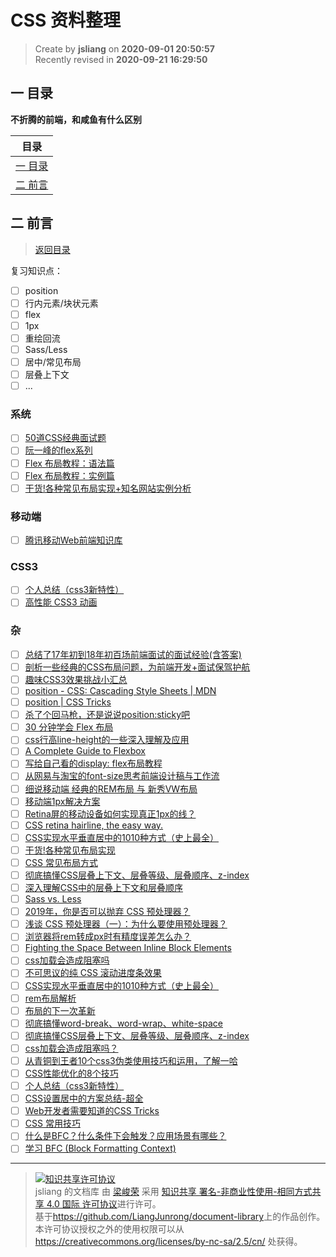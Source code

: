 CSS 资料整理
===

> Create by **jsliang** on **2020-09-01 20:50:57**  
> Recently revised in **2020-09-21 16:29:50**

## <a name="chapter-one" id="chapter-one"></a>一 目录

**不折腾的前端，和咸鱼有什么区别**

| 目录 |
| --- |
| [一 目录](#chapter-one) |
| <a name="catalog-chapter-two" id="catalog-chapter-two"></a>[二 前言](#chapter-two) |

## <a name="chapter-two" id="chapter-two"></a>二 前言

> [返回目录](#chapter-one)

复习知识点：

* [ ] position
* [ ] 行内元素/块状元素
* [ ] flex
* [ ] 1px
* [ ] 重绘回流
* [ ] Sass/Less
* [ ] 居中/常见布局
* [ ] 层叠上下文
* [ ] ...

### 系统

* [ ] [50道CSS经典面试题](https://segmentfault.com/a/1190000013325778)
* [ ] [阮一峰的flex系列](https://www.ruanyifeng.com/blog/2015/07/flex-grammar.html)
* [ ] [Flex 布局教程：语法篇](http://www.ruanyifeng.com/blog/2015/07/flex-grammar.html)
* [ ] [Flex 布局教程：实例篇](http://www.ruanyifeng.com/blog/2015/07/flex-examples.html)
* [ ] [干货!各种常见布局实现+知名网站实例分析](https://juejin.im/post/6844903574929932301)

### 移动端

* [ ] [腾讯移动Web前端知识库](https://github.com/hoosin/mobile-web-favorites)

### CSS3

* [ ] [个人总结（css3新特性）](https://juejin.im/post/6844903518520901639)
* [ ] [高性能 CSS3 动画](https://github.com/AlloyTeam/Mars/blob/master/performance/high-performance-css3-animation.md)

### 杂

* [ ] [总结了17年初到18年初百场前端面试的面试经验(含答案)](https://juejin.im/post/6844903636271644680)
* [ ] [剖析一些经典的CSS布局问题，为前端开发+面试保驾护航](https://juejin.im/post/6844903962529759239)
*  [ ] [趣味CSS3效果挑战小汇总]([https://link](https://juejin.im/post/6844903896473665550))
*  [ ] [position - CSS: Cascading Style Sheets | MDN](https://developer.mozilla.org/en-US/docs/Web/CSS/position)
*  [ ] [position | CSS Tricks](https://css-tricks.com/almanac/properties/p/position/)
*  [ ] [杀了个回马枪，还是说说position:sticky吧](https://www.zhangxinxu.com/wordpress/2018/12/css-position-sticky/)
*  [ ] [30 分钟学会 Flex 布局](https://zhuanlan.zhihu.com/p/25303493)
*  [ ] [css行高line-height的一些深入理解及应用](https://www.zhangxinxu.com/wordpress/2009/11/css%E8%A1%8C%E9%AB%98line-height%E7%9A%84%E4%B8%80%E4%BA%9B%E6%B7%B1%E5%85%A5%E7%90%86%E8%A7%A3%E5%8F%8A%E5%BA%94%E7%94%A8/)
*  [ ] [A Complete Guide to Flexbox](https://css-tricks.com/snippets/css/a-guide-to-flexbox/)
*  [ ] [写给自己看的display: flex布局教程](https://www.zhangxinxu.com/wordpress/2018/10/display-flex-css3-css/)
*  [ ] [从网易与淘宝的font-size思考前端设计稿与工作流](https://www.cnblogs.com/lyzg/p/4877277.html)
*  [ ] [细说移动端 经典的REM布局 与 新秀VW布局](https://cloud.tencent.com/developer/article/1352187)
*  [ ] [移动端1px解决方案](https://juejin.im/post/5d19b729f265da1bb2774865)
*  [ ] [Retina屏的移动设备如何实现真正1px的线？](https://jinlong.github.io/2015/05/24/css-retina-hairlines/)
*  [ ] [CSS retina hairline, the easy way.](http://dieulot.net/css-retina-hairline)
*  [ ] [CSS实现水平垂直居中的1010种方式（史上最全）](https://juejin.im/post/5b9a4477f265da0ad82bf921)
*  [ ] [干货!各种常见布局实现](https://juejin.im/post/5aa252ac518825558001d5de)
*  [ ] [CSS 常见布局方式](https://juejin.im/post/599970f4518825243a78b9d5)
*  [ ] [彻底搞懂CSS层叠上下文、层叠等级、层叠顺序、z-index](https://juejin.im/post/5b876f86518825431079ddd6)
*  [ ] [深入理解CSS中的层叠上下文和层叠顺序](https://www.zhangxinxu.com/wordpress/2016/01/understand-css-stacking-context-order-z-index/)
*  [ ] [Sass vs. Less](https://css-tricks.com/sass-vs-less/)
*  [ ] [2019年，你是否可以抛弃 CSS 预处理器？](https://aotu.io/notes/2019/10/29/css-preprocessor/index.html)
*  [ ] [浅谈 CSS 预处理器（一）：为什么要使用预处理器？](https://github.com/cssmagic/blog/issues/73)
*  [ ] [浏览器将rem转成px时有精度误差怎么办？](https://www.zhihu.com/question/264372456)
*  [ ] [Fighting the Space Between Inline Block Elements](https://css-tricks.com/fighting-the-space-between-inline-block-elements/)
*  [ ] [css加载会造成阻塞吗](https://segmentfault.com/a/1190000018130499)
*  [ ] [不可思议的纯 CSS 滚动进度条效果](https://juejin.im/post/6844903758074216462)
*  [ ] [CSS实现水平垂直居中的1010种方式（史上最全）](https://juejin.im/post/6844903679242305544)
*  [ ] [rem布局解析](https://juejin.im/post/6844903671143088136)
*  [ ] [布局的下一次革新](https://juejin.im/post/6844903666374148103)
*  [ ] [彻底搞懂word-break、word-wrap、white-space](https://juejin.im/post/6844903667863126030)
*  [ ] [彻底搞懂CSS层叠上下文、层叠等级、层叠顺序、z-index](https://juejin.im/post/6844903667175260174)
*  [ ] [css加载会造成阻塞吗？](https://juejin.im/post/6844903667733118983?utm_source=gold_browser_extension)
*  [ ] [从青铜到王者10个css3伪类使用技巧和运用，了解一哈](https://juejin.im/post/6844903654756089864)
*  [ ] [CSS性能优化的8个技巧](https://juejin.im/post/6844903649605320711?utm_source=gold_browser_extension)
*  [ ] [个人总结（css3新特性）](https://juejin.im/post/6844903518520901639)
*  [ ] [CSS设置居中的方案总结-超全](https://juejin.im/post/6844903560879013901)
*  [ ] [Web开发者需要知道的CSS Tricks](https://juejin.im/post/6844903576561516558)
*  [ ] [CSS 常用技巧](https://juejin.im/post/6844903619909648398)
*  [ ] [什么是BFC？什么条件下会触发？应用场景有哪些？](http://47.98.159.95/my_blog/css/008.html)
*  [ ] [学习 BFC (Block Formatting Context)](https://juejin.im/post/6844903495108132877)

---

> <a rel="license" href="http://creativecommons.org/licenses/by-nc-sa/4.0/"><img alt="知识共享许可协议" style="border-width:0" src="https://i.creativecommons.org/l/by-nc-sa/4.0/88x31.png" /></a><br /><span xmlns:dct="http://purl.org/dc/terms/" property="dct:title">jsliang 的文档库</span> 由 <a xmlns:cc="http://creativecommons.org/ns#" href="https://github.com/LiangJunrong/document-library" property="cc:attributionName" rel="cc:attributionURL">梁峻荣</a> 采用 <a rel="license" href="http://creativecommons.org/licenses/by-nc-sa/4.0/">知识共享 署名-非商业性使用-相同方式共享 4.0 国际 许可协议</a>进行许可。<br />基于<a xmlns:dct="http://purl.org/dc/terms/" href="https://github.com/LiangJunrong/document-library" rel="dct:source">https://github.com/LiangJunrong/document-library</a>上的作品创作。<br />本许可协议授权之外的使用权限可以从 <a xmlns:cc="http://creativecommons.org/ns#" href="https://creativecommons.org/licenses/by-nc-sa/2.5/cn/" rel="cc:morePermissions">https://creativecommons.org/licenses/by-nc-sa/2.5/cn/</a> 处获得。